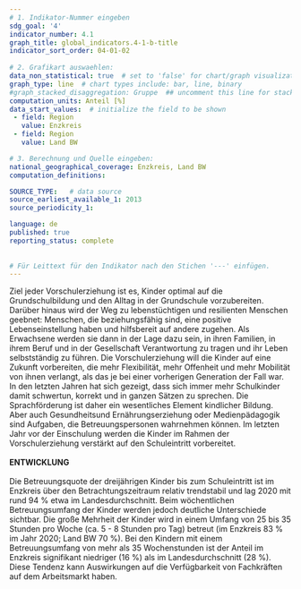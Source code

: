 ```yaml
---
# 1. Indikator-Nummer eingeben 
sdg_goal: '4' 
indicator_number: 4.1
graph_title: global_indicators.4-1-b-title
indicator_sort_order: 04-01-02
 
# 2. Grafikart auswaehlen: 
data_non_statistical: true  # set to 'false' for chart/graph visualization 
graph_type: line  # chart types include: bar, line, binary 
#graph_stacked_disaggregation: Gruppe  ## uncomment this line for stacked bars. eplace 'Geschlecht' with the field of aggregation. 
computation_units: Anteil [%] 
data_start_values:  # initialize the field to be shown  
 - field: Region 
   value: Enzkreis
 - field: Region 
   value: Land BW

# 3. Berechnung und Quelle eingeben: 
national_geographical_coverage: Enzkreis, Land BW
computation_definitions: 

SOURCE_TYPE:   # data source  
source_earliest_available_1: 2013
source_periodicity_1: 

language: de   
published: true 
reporting_status: complete
 
 
# Für Leittext für den Indikator nach den Stichen '---' einfügen. 
---
```

Ziel jeder Vorschulerziehung ist es, Kinder optimal auf die Grundschulbildung und den Alltag in der Grundschule vorzubereiten. Darüber hinaus wird der Weg zu lebenstüchtigen und resilienten Menschen geebnet: Menschen, die beziehungsfähig sind, eine positive Lebenseinstellung haben und hilfsbereit auf andere zugehen. Als Erwachsene werden sie dann in der Lage dazu sein, in ihren Familien, in ihrem Beruf und in der Gesellschaft Verantwortung zu tragen und ihr Leben selbstständig zu führen. Die Vorschulerziehung will die Kinder auf eine Zukunft vorbereiten, die mehr Flexibilität, mehr Offenheit und mehr Mobilität von ihnen verlangt, als das je bei einer vorherigen Generation der Fall war. In den letzten Jahren hat sich gezeigt, dass sich immer mehr Schulkinder damit schwertun, korrekt und in ganzen Sätzen zu sprechen. Die Sprachförderung ist daher ein wesentliches Element kindlicher Bildung. Aber auch Gesundheitsund Ernährungserziehung oder Medienpädagogik sind Aufgaben, die Betreuungspersonen wahrnehmen können. Im letzten Jahr vor der Einschulung werden die Kinder im Rahmen der Vorschulerziehung verstärkt auf den Schuleintritt vorbereitet. <br>
<br>
**ENTWICKLUNG** <br>
<br>
Die Betreuungsquote der dreijährigen Kinder bis zum Schuleintritt ist im Enzkreis über den Betrachtungszeitraum relativ trendstabil und lag 2020 mit rund 94 % etwa im Landesdurchschnitt. Beim wöchentlichen Betreuungsumfang der Kinder werden jedoch deutliche Unterschiede sichtbar. Die große Mehrheit der Kinder wird in einem Umfang von 25 bis 35 Stunden pro Woche (ca. 5 - 8 Stunden pro Tag) betreut (im Enzkreis 83 % im Jahr 2020; Land BW 70 %). Bei den Kindern mit einem Betreuungsumfang von mehr als 35 Wochenstunden ist der Anteil im Enzkreis signifikant niedriger (16 %) als im Landesdurchschnitt (28 %). Diese Tendenz kann Auswirkungen auf die Verfügbarkeit von Fachkräften auf dem Arbeitsmarkt haben.
